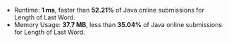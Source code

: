 - Runtime: **1 ms**, faster than **52.21%** of Java online submissions for Length of Last Word.
- Memory Usage: **37.7 MB**, less than **35.04%** of Java online submissions for Length of Last Word.